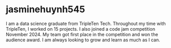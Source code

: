 # jasminehuynh545
I am a data science graduate from TripleTen Tech. Throughout my time with TripleTen, I worked on 15 projects. I also joined a code jam competition November 2024. My team got first place in the competition and won the audience award. I am always looking to grow and learn as much as I can. 
